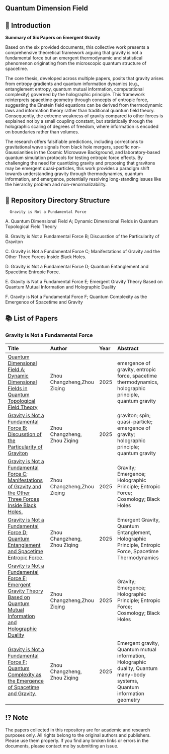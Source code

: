 ## Quantum Dimension Field 



## 📖 Introduction

**Summary of Six Papers on Emergent Gravity**

Based on the six provided documents, this collective work presents a comprehensive theoretical framework arguing that gravity is not a fundamental force but an emergent thermodynamic and statistical phenomenon originating from the microscopic quantum structure of spacetime.

The core thesis, developed across multiple papers, posits that gravity arises from entropy gradients and quantum information dynamics (e.g., entanglement entropy, quantum mutual information, computational complexity) governed by the holographic principle. This framework reinterprets spacetime geometry through concepts of entropic force, suggesting the Einstein field equations can be derived from thermodynamic laws and information theory rather than traditional quantum field theory. Consequently, the extreme weakness of gravity compared to other forces is explained not by a small coupling constant, but statistically through the holographic scaling of degrees of freedom, where information is encoded on boundaries rather than volumes.

The research offers falsifiable predictions, including corrections to gravitational wave signals from black hole mergers, specific non-Gaussianities in the Cosmic Microwave Background, and laboratory-based quantum simulation protocols for testing entropic force effects. By challenging the need for quantizing gravity and proposing that gravitons may be emergent quasi-particles, this work provides a paradigm shift towards understanding gravity through thermodynamics, quantum information, and emergence, potentially resolving long-standing issues like the hierarchy problem and non-renormalizability.
## 📁 Repository Directory Structure 


      Gravity is Not a Fundamental Force

A.  Quantum Dimensional Field A; Dynamic Dimensional Fields in Quantum Topological Field Theory

B.  Gravity is Not a Fundamental Force B; Discusstion of the Particularity of Graviton

C.  Gravity is Not a Fundamental Force C; Manifestations of Gravity and the Other Three Forces Inside Black Holes.

D.  Gravity is Not a Fundamental Force D; Quantum Entanglement and Spacetime Entropic Force.

E.  Gravity is Not a Fundamental Force E; Emergent Gravity Theory Based on Quantum Mutual Information and Holographic Duality

F.  Gravity is Not a Fundamental Force F; Quantum Complexity as the Emergence of Spacetime and Gravity



## 📚 List of Papers



###  Gravity is Not a Fundamental Force

| Title | Author | Year | Abstract |
| :--- | :--- | :--- | :--- |
| [Quantum Dimensional Field A; Dynamic Dimensional Fields in Quantum Topological Field Theory]( https://doi.org/10.5281/zenodo.17111933) |  Zhou Changzheng,Zhou Ziqing| 2025 | emergence of gravity, entropic force, spacetime thermodynamics, holographic principle, quantum gravity|
| [Gravity is Not a Fundamental Force B; Discusstion of the Particularity of Graviton](https://doi.org/10.5281/zenodo.17111946) |Zhou Changzheng, Zhou Ziqing | 2025  | graviton; spin; quasi-particle; emergence of gravity; holographic principle; quantum gravity|
| [Gravity is Not a Fundamental Force C; Manifestations of Gravity and the Other Three Forces Inside Black Holes.](https://doi.org/10.5281/zenodo.17115757) |  Zhou Changzheng,Zhou Ziqing| 2025 |  Gravity; Emergence; Holographic Principle; Entropic Force; Cosmology; Black Holes|
| [Gravity is Not a Fundamental Force D; Quantum Entanglement and Spacetime Entropic Force.](https://doi.org/10.5281/zenodo.17115865) |Zhou Changzheng, Zhou Ziqing | 2025| Emergent Gravity, Quantum Entanglement, Holographic Principle, Entropic Force, Spacetime Thermodynamics|
| [Gravity is Not a Fundamental Force E; Emergent Gravity Theory Based on Quantum Mutual Information and Holographic Duality]( https://doi.org/10.5281/zenodo.17115873) |  Zhou Changzheng,Zhou Ziqing| 2025 |  Gravity; Emergence; Holographic Principle; Entropic Force; Cosmology; Black Holes|
| [Gravity is Not a Fundamental Force F; Quantum Complexity as the Emergence of Spacetime and Gravity.](https://doi.org/10.5281/zenodo.17118732) |Zhou Changzheng, Zhou Ziqing | 2025|Emergent gravity, Quantum mutual information, Holographic duality, Quantum many-body systems, Quantum information geometry|










## ⁉️ Note​
The papers collected in this repository are for academic and research purposes only.
All rights belong to the original authors and publishers. Please use them properly.
If you find any broken links or errors in the documents, please contact me by submitting an issue.



